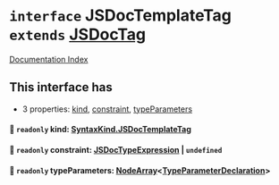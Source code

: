 # `interface` JSDocTemplateTag `extends` [JSDocTag](../private.interface.JSDocTag/README.md)

[Documentation Index](../README.md)

## This interface has

- 3 properties:
[kind](#-readonly-kind-syntaxkindjsdoctemplatetag),
[constraint](#-readonly-constraint-jsdoctypeexpression--undefined),
[typeParameters](#-readonly-typeparameters-nodearraytypeparameterdeclaration)


#### 📄 `readonly` kind: [SyntaxKind.JSDocTemplateTag](../private.enum.SyntaxKind/README.md#jsdoctemplatetag--345)



#### 📄 `readonly` constraint: [JSDocTypeExpression](../private.interface.JSDocTypeExpression/README.md) | `undefined`



#### 📄 `readonly` typeParameters: [NodeArray](../private.interface.NodeArray/README.md)\<[TypeParameterDeclaration](../private.interface.TypeParameterDeclaration/README.md)>



